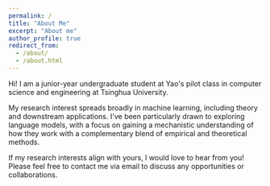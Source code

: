 ```yaml
---
permalink: /
title: "About Me"
excerpt: "About me"
author_profile: true
redirect_from: 
  - /about/
  - /about.html
---
```

Hi! I am a junior-year undergraduate student at Yao's pilot class in computer science and engineering at Tsinghua University.

My research interest spreads broadly in machine learning, including theory and downstream applications. I've been particularly drawn to exploring language models, with a focus on gaining a mechanistic understanding of how they work with a complementary blend of empirical and theoretical methods.

If my research interests align with yours, I would love to hear from you! Please feel free to contact me via email to discuss any opportunities or collaborations.
